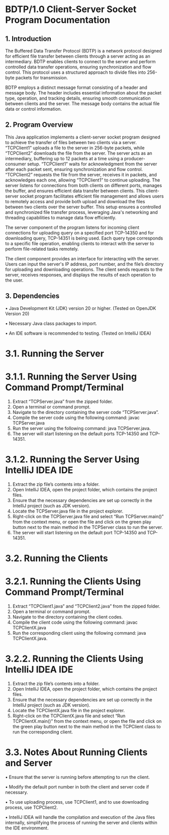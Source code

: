 # BDTP/1.0 Client-Server Socket Program Documentation
## 1.	Introduction
The Buffered Data Transfer Protocol (BDTP) is a network protocol designed for efficient file transfer between clients through a server acting as an intermediary. BDTP enables clients to connect to the server and perform controlled data transfer operations, ensuring synchronization and flow control. This protocol uses a structured approach to divide files into 256-byte packets for transmission.

BDTP employs a distinct message format consisting of a header and message body. The header includes essential information about the packet type, operation, and tracking details, ensuring smooth communication between clients and the server. The message body contains the actual file data or control information.
## 2.	Program Overview
This Java application implements a client-server socket program designed to achieve the transfer of files between two clients via a server. “TCPClient1” uploads a file to the server in 256-byte packets, while “TCPClient2” downloads the file from the server. The server acts as an intermediary, buffering up to 12 packets at a time using a producer-consumer setup.  “TCPClient1” waits for acknowledgment from the server after each packet sent, ensuring synchronization and flow control. “TCPClient2” requests the file from the server, receives it in packets, and acknowledges each one, allowing “TCPClient1” to continue uploading. The server listens for connections from both clients on different ports, manages the buffer, and ensures efficient data transfer between clients. This client-server socket program facilitates efficient file management and allows users to remotely access and provide both upload and download the files between two clients over the server buffer. This setup ensures a controlled and synchronized file transfer process, leveraging Java's networking and threading capabilities to manage data flow efficiently.

The server component of the program listens for incoming client connections for uploading query on a specified port TCP-14350 and for downloading query, TCP-14351 is being used. Each query type corresponds to a specific file operation, enabling clients to interact with the server to perform file-related tasks remotely.

The client component provides an interface for interacting with the server. Users can input the server's IP address, port number, and the file’s directory for uploading and downloading operations. The client sends requests to the server, receives responses, and displays the results of each operation to the user.

## 3.	Dependencies
•	Java Development Kit (JDK) version 20 or higher. (Tested on OpenJDK Version 20)

•	Necessary Java class packages to import.

•	An IDE software is recommended to testing. (Tested on IntelliJ IDEA)

# 3.1.	Running the Server
# 3.1.1.	Running the Server Using Command Prompt/Terminal

1.	Extract “TCPServer.java” from the zipped folder.
2.	Open a terminal or command prompt.
3.	Navigate to the directory containing the server code “TCPServer.java”.
4.	Compile the server code using the following command: javac TCPServer.java
5.	Run the server using the following command: java TCPServer.java.
6.	The server will start listening on the default ports TCP-14350 and TCP-14351.

# 3.1.2.	Running the Server Using IntelliJ IDEA IDE
1.	Extract the zip file’s contents into a folder.
2.	Open IntelliJ IDEA, open the project folder, which contains the project files.
3.	Ensure that the necessary dependencies are set up correctly in the IntelliJ project (such as JDK version).
4.	Locate the TCPServer.java file in the project explorer.
5.	Right-click on the TCPServer.java file and select “Run TCPServer.main()” from the context menu, or open the file and click on the green play button next to the main method in the TCPServer class to run the server.
6.	The server will start listening on the default port TCP-14350 and TCP-14351.

# 3.2.	Running the Clients

# 3.2.1.	Running the Clients Using Command Prompt/Terminal
1.	Extract “TCPClient1.java” and “TCPClient2.java” from the zipped folder.
2.	Open a terminal or command prompt.
3.	Navigate to the directory containing the client codes.
4.	Compile the client code using the following command: javac TCPClientX.java
5.	Run the corresponding client using the following command: java TCPClientX.java.
   
# 3.2.2.	Running the Clients Using IntelliJ IDEA IDE
1.	Extract the zip file’s contents into a folder.
2.	Open IntelliJ IDEA, open the project folder, which contains the project files.
3.	Ensure that the necessary dependencies are set up correctly in the IntelliJ project (such as JDK version).
4.	Locate the TCPClientX.java file in the project explorer.
5.	Right-click on the TCPClientX.java file and select “Run TCPClientX.main()” from the context menu, or open the file and click on the green play button next to the main method in the TCPClient class to run the corresponding client.

# 3.3.	Notes About Running Clients and Server
•	Ensure that the server is running before attempting to run the client.

•	Modify the default port number in both the client and server code if necessary.

•	To use uploading process, use TCPClient1, and to use downloading process, use TCPClient2.

•	IntelliJ IDEA will handle the compilation and execution of the Java files internally, simplifying the process of running the server and clients within the IDE environment.
